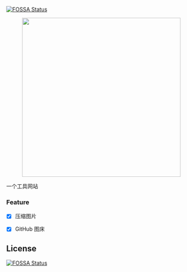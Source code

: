[![FOSSA Status](https://app.fossa.com/api/projects/git%2Bgithub.com%2Finnocces%2Fgeneral-tools.svg?type=shield)](https://app.fossa.com/projects/git%2Bgithub.com%2Finnocces%2Fgeneral-tools?ref=badge_shield)

<div align="center">
  <img width="420" src="https://cdn.jsdelivr.net/gh/innocces/DrawingBed/2021-9-12/1631376432067-general-logo.png" />
</div>

一个工具网站

### Feature
- [x] 压缩图片
- [x] GitHub 图床


## License
[![FOSSA Status](https://app.fossa.com/api/projects/git%2Bgithub.com%2Finnocces%2Fgeneral-tools.svg?type=large)](https://app.fossa.com/projects/git%2Bgithub.com%2Finnocces%2Fgeneral-tools?ref=badge_large)